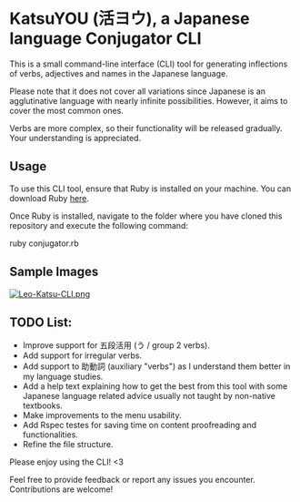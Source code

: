 # KatsuYOU (活ヨウ), a Japanese language Conjugator CLI

This is a small command-line interface (CLI) tool for generating inflections of verbs, adjectives and names in the Japanese language.

Please note that it does not cover all variations since Japanese is an agglutinative language with nearly infinite possibilities. However, it aims to cover the most common ones.

Verbs are more complex, so their functionality will be released gradually. Your understanding is appreciated.

## Usage

To use this CLI tool, ensure that Ruby is installed on your machine. You can download Ruby [here](https://www.ruby-lang.org).

Once Ruby is installed, navigate to the folder where you have cloned this repository and execute the following command:

ruby conjugator.rb

## Sample Images

[![Leo-Katsu-CLI.png](https://i.postimg.cc/J4V99W3B/Leo-Katsu-CLI.png)](https://postimg.cc/RqdsHyDM)

## TODO List:

- Improve support for 五段活用 (う / group 2 verbs).
- Add support for irregular verbs.
- Add support to 助動詞 (auxiliary "verbs") as I understand them better in my language studies.
- Add a help text explaining how to get the best from this tool with some Japanese language related advice usually not taught by non-native textbooks.
- Make improvements to the menu usability.
- Add Rspec testes for saving time on content proofreading and functionalities.
- Refine the file structure.


Please enjoy using the CLI! <3

Feel free to provide feedback or report any issues you encounter. Contributions are welcome!
